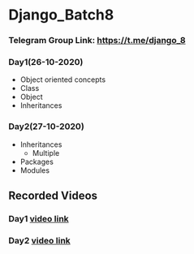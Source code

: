 # Django_Batch8

### Telegram Group Link: https://t.me/django_8

### Day1(26-10-2020) 
- Object oriented concepts
- Class
- Object
- Inheritances

### Day2(27-10-2020)
- Inheritances
  - Multiple
- Packages
- Modules


## Recorded Videos
### Day1 [video link](https://transcripts.gotomeeting.com/#/s/c5195e4f17c198aec4fcaf06b7a18889efc6ee9312b5be07618574d5b369eb4a)
### Day2 [video link]()

